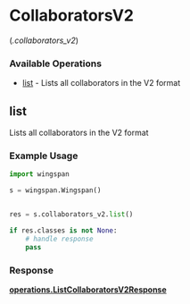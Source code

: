 # CollaboratorsV2
(*.collaborators_v2*)

### Available Operations

* [list](#list) - Lists all collaborators in the V2 format

## list

Lists all collaborators in the V2 format

### Example Usage

```python
import wingspan

s = wingspan.Wingspan()


res = s.collaborators_v2.list()

if res.classes is not None:
    # handle response
    pass
```


### Response

**[operations.ListCollaboratorsV2Response](../../models/operations/listcollaboratorsv2response.md)**

